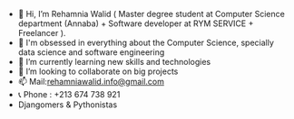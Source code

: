 - 👋 Hi, I’m Rehamnia Walid ( Master degree student at Computer Science department (Annaba) + Software developer at RYM SERVICE + Freelancer ).
- 👀 I'm obsessed in everything about the Computer Science, specially data science and software engineering
- 🌱 I’m currently learning new skills and technologies 
- 💞️ I’m looking to collaborate on big projects
- 📫 Mail:rehamniawalid.info@gmail.com
- 📞 Phone : +213 674 738 921 
- Djangomers & Pythonistas

<!---
rehamnia-max/rehamnia-max is a ✨ special ✨ repository because its `README.md` (this file) appears on your GitHub profile.
You can click the Preview link to take a look at your changes.
--->
